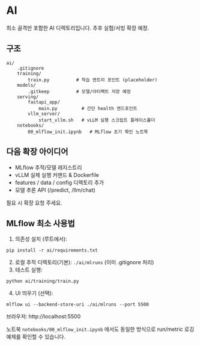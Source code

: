 # AI

최소 골격만 포함한 AI 디렉토리입니다. 추후 실험/서빙 확장 예정.

## 구조
```
ai/
	.gitignore
	training/
		train.py          # 학습 엔트리 포인트 (placeholder)
	models/
		.gitkeep          # 모델/아티팩트 저장 예정
	serving/
		fastapi_app/
			main.py         # 간단 health 엔드포인트
		vllm_server/
			start_vllm.sh   # vLLM 실행 스크립트 플레이스홀더
	notebooks/
		00_mlflow_init.ipynb   # MLflow 초기 확인 노트북
```

## 다음 확장 아이디어
- MLflow 추적/모델 레지스트리
- vLLM 실제 실행 커맨드 & Dockerfile
- features / data / config 디렉토리 추가
- 모델 추론 API (/predict, /llm/chat)

필요 시 확장 요청 주세요.

## MLflow 최소 사용법
1. 의존성 설치 (루트에서):
```
pip install -r ai/requirements.txt
```
2. 로컬 추적 디렉토리(기본): `./ai/mlruns` (이미 .gitignore 처리)
3. 테스트 실행:
```
python ai/training/train.py
```
4. UI 띄우기 (선택):
```
mlflow ui --backend-store-uri ./ai/mlruns --port 5500
```
브라우저: http://localhost:5500

노트북 `notebooks/00_mlflow_init.ipynb` 에서도 동일한 방식으로 run/metric 로깅 예제를 확인할 수 있습니다.

